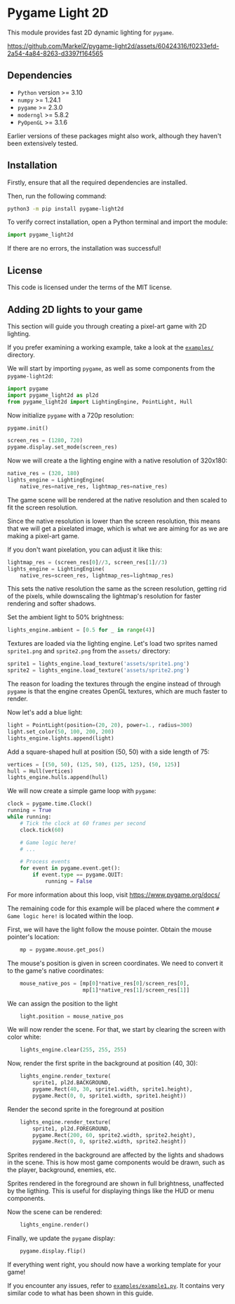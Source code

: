 # Pygame Light 2D
This module provides fast 2D dynamic lighting for `pygame`. 

https://github.com/MarkelZ/pygame-light2d/assets/60424316/f0233efd-2a54-4a84-8263-d3397f164565

## Dependencies

- `Python` version >= 3.10
- `numpy` >= 1.24.1
- `pygame` >= 2.3.0
- `moderngl` >= 5.8.2
- `PyOpenGL` >= 3.1.6

Earlier versions of these packages might also work, although they haven't been extensively tested.

## Installation

Firstly, ensure that all the required dependencies are installed.

Then, run the following command:

```sh
python3 -m pip install pygame-light2d
```

To verify correct installation, open a Python terminal and import the module:

```py
import pygame_light2d
```

If there are no errors, the installation was successful!

## License

This code is licensed under the terms of the MIT license.

## Adding 2D lights to your game

This section will guide you through creating a pixel-art game with 2D lighting.

If you prefer examining a working example, take a look at the [`examples/`](examples/) directory.

We will start by importing `pygame`, as well as some components from the `pygame-light2d`:

```py
import pygame
import pygame_light2d as pl2d
from pygame_light2d import LightingEngine, PointLight, Hull
```

Now initialize `pygame` with a 720p resolution:

```py
pygame.init()

screen_res = (1280, 720)
pygame.display.set_mode(screen_res)
```

Now we will create a the lighting engine with a native resolution of 320x180:

```py
native_res = (320, 180)
lights_engine = LightingEngine(
    native_res=native_res, lightmap_res=native_res)
```

The game scene will be rendered at the native resolution and then scaled to fit the screen resolution.

Since the native resolution is lower than the screen resolution, this means that we will get a pixelated image, which is what we are aiming for as we are making a pixel-art game. 

If you don't want pixelation, you can adjust it like this:

```py
lightmap_res = (screen_res[0]//3, screen_res[1]//3)
lights_engine = LightingEngine(
    native_res=screen_res, lightmap_res=lightmap_res)
```

This sets the native resolution the same as the screen resolution, getting rid of the pixels, while downscaling the lightmap's resolution for faster rendering and softer shadows.

Set the ambient light to 50% brightness:

```py
lights_engine.ambient = [0.5 for _ in range(4)]
```

Textures are loaded via the lighting engine. Let's load two sprites named `sprite1.png` and `sprite2.png` from the `assets/` directory:

```py
sprite1 = lights_engine.load_texture('assets/sprite1.png')
sprite2 = lights_engine.load_texture('assets/sprite2.png')
```

The reason for loading the textures through the engine instead of through `pygame` is that the engine creates OpenGL textures, which are much faster to render.

Now let's add a blue light:

```py
light = PointLight(position=(20, 20), power=1., radius=300)
light.set_color(50, 100, 200, 200)
lights_engine.lights.append(light)
```

Add a square-shaped hull at position (50, 50) with a side length of 75:

```py
vertices = [(50, 50), (125, 50), (125, 125), (50, 125)]
hull = Hull(vertices)
lights_engine.hulls.append(hull)
```

We will now create a simple game loop with `pygame`:

```py
clock = pygame.time.Clock()
running = True
while running:
    # Tick the clock at 60 frames per second
    clock.tick(60)

    # Game logic here!
    # ...

    # Process events
    for event in pygame.event.get():
        if event.type == pygame.QUIT:
            running = False

```

For more information about this loop, visit https://www.pygame.org/docs/

The remaining code for this example will be placed where the comment `# Game logic here!` is located within the loop.

First, we will have the light follow the mouse pointer. Obtain the mouse pointer's location:

```py
    mp = pygame.mouse.get_pos()
```

The mouse's position is given in screen coordinates. We need to convert it to the game's native coordinates:

```py
    mouse_native_pos = [mp[0]*native_res[0]/screen_res[0],
                        mp[1]*native_res[1]/screen_res[1]]
```

We can assign the position to the light

```py
    light.position = mouse_native_pos
```

We will now render the scene. For that, we start by clearing the screen with color white:

```py
    lights_engine.clear(255, 255, 255)
```

Now, render the first sprite in the background at position (40, 30):

```py
    lights_engine.render_texture(
        sprite1, pl2d.BACKGROUND,
        pygame.Rect(40, 30, sprite1.width, sprite1.height),
        pygame.Rect(0, 0, sprite1.width, sprite1.height))
```

Render the second sprite in the foreground at position 

```py
    lights_engine.render_texture(
        sprite1, pl2d.FOREGROUND,
        pygame.Rect(200, 60, sprite2.width, sprite2.height),
        pygame.Rect(0, 0, sprite2.width, sprite2.height))
```

Sprites rendered in the background are affected by the lights and shadows in the scene. This is how most game components would be drawn, such as the player, background, enemies, etc.

Sprites rendered in the foreground are shown in full brightness, unaffected by the ligthing. This is useful for displaying things like the HUD or menu components.

Now the scene can be rendered:

```py
    lights_engine.render()
```

Finally, we update the `pygame` display:

```py
    pygame.display.flip()
```

If everything went right, you should now have a working template for your game! 

If you encounter any issues, refer to [`examples/example1.py`](examples/example1.py).
It contains very similar code to what has been shown in this guide.
